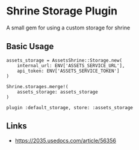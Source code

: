 # Shrine Storage Plugin

A small gem for using a custom storage for shrine

## Basic Usage

    assets_storage = AssetsShrine::Storage.new(
        internal_url: ENV['ASSETS_SERVICE_URL'],
        api_token: ENV['ASSETS_SERVICE_TOKEN']
    )

    Shrine.storages.merge!(
        assets_storage: assets_storage
    )

    plugin :default_storage, store: :assets_storage

## Links

* https://2035.usedocs.com/article/56356
